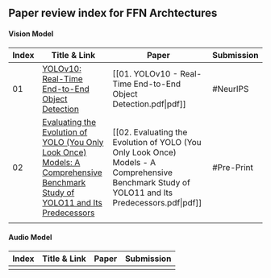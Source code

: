 ## Paper review index for FFN Archtectures

#### Vision Model

| Index | Title & Link                                                                                                                                                     | Paper                                                                                                                                                                        | Submission |
| ----- | ---------------------------------------------------------------------------------------------------------------------------------------------------------------- | ---------------------------------------------------------------------------------------------------------------------------------------------------------------------------- | ---------- |
| 01    | [YOLOv10: Real-Time End-to-End Object Detection](https://arxiv.org/abs/2405.14458)                                                                               | [[01. YOLOv10 - Real-Time End-to-End Object Detection.pdf\|pdf]]                                                                               | #NeurIPS   |
| 02    | [Evaluating the Evolution of YOLO (You Only Look Once) Models: A Comprehensive Benchmark Study of YOLO11 and Its Predecessors](https://arxiv.org/abs/2411.00201) | [[02. Evaluating the Evolution of YOLO (You Only Look Once) Models - A Comprehensive Benchmark Study of YOLO11 and Its Predecessors.pdf\|pdf]] | #Pre-Print |
|       |                                                                                                                                                                  |                                                                                                                                                                              |            |

#### Audio Model

| Index | Title & Link                                                                                                                                                     | Paper                                                                                                                                          | Submission |
| ----- | ---------------------------------------------------------------------------------------------------------------------------------------------------------------- | ---------------------------------------------------------------------------------------------------------------------------------------------- | ---------- |
|       |                                                                                                                                                                  |                                                                                                                                                |            |


